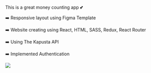 This is a great money counting app 💕

➡️ Responsive layout using Figma Template

➡️ Website creating using React, HTML, SASS, Redux, React Router

➡️ Using The Kapusta API

➡️ Implemented Authentication

![](https://media.giphy.com/media/BbxS9LtDswYYu7K2f1/giphy.gif)
